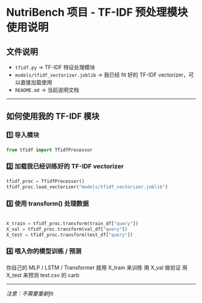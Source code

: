 
# NutriBench 项目 - TF-IDF 预处理模块使用说明

## 文件说明

- `tfidf.py` → TF-IDF 特征处理模块
- `models/tfidf_vectorizer.joblib` → 我已经 fit 好的 TF-IDF vectorizer，可以直接加载使用
- `README.md` → 当前说明文档

---

## 如何使用我的 TF-IDF 模块

### 1️⃣ 导入模块

```python
from tfidf import TfidfProcessor
```

### 2️⃣ 加载我已经训练好的 TF-IDF vectorizer

```python
tfidf_proc = TfidfProcessor()
tfidf_proc.load_vectorizer("models/tfidf_vectorizer.joblib")
```

### 3️⃣ 使用 transform() 处理数据

```python

X_train = tfidf_proc.transform(train_df["query"])
X_val = tfidf_proc.transform(val_df["query"])
X_test = tfidf_proc.transform(test_df["query"])
```

### 4️⃣ 喂入你的模型训练 / 预测

你自己的 MLP / LSTM / Transformer 就用 X_train 来训练
用 X_val 做验证
用 X_test 来预测 test.csv 的 carb


---

*注意：不需要重新fit*


